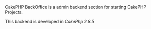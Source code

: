 CakePHP BackOffice is a admin backend section for starting CakePHP Projects.

This backend is developed in *CakePhp 2.8.5*
